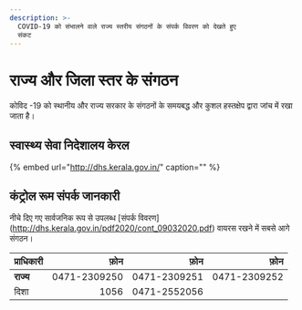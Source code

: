 ```yaml
---
description: >-
  COVID-19 को संभालने वाले राज्य स्तरीय संगठनों के संपर्क विवरण को देखते हुए
  संकट
---
```


# राज्य और जिला स्तर के संगठन

कोविद  ​​-19 को स्थानीय और राज्य सरकार के संगठनों के समयबद्ध और कुशल हस्तक्षेप द्वारा जांच में रखा जाता है।

## स्वास्थ्य सेवा निदेशालय केरल

{% embed url="http://dhs.kerala.gov.in/" caption="" %}

## कंट्रोल रूम संपर्क जानकारी

नीचे दिए गए सार्वजनिक रूप से उपलब्ध [संपर्क विवरण] (http://dhs.kerala.gov.in/pdf2020/cont_09032020.pdf) वायरस रखने में सबसे आगे संगठन।

| प्राधिकारी | फ़ोन | फ़ोन | फ़ोन |
| :--- | ---: | ---: | ---: |
| **राज्य** | 0471-2309250 | 0471-2309251 | 0471-2309252 |
| दिशा | 1056 | 0471-2552056 |  |
